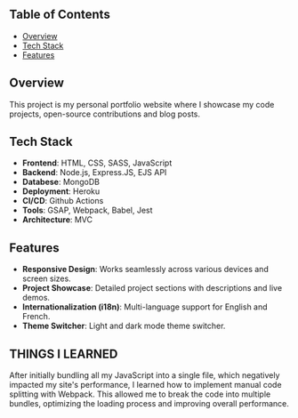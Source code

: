 ## Table of Contents

- [Overview](#overview)
- [Tech Stack](#tech-stack)
- [Features](#features)

## Overview

This project is my personal portfolio website where I showcase my code projects, open-source contributions and blog posts.

## Tech Stack

- **Frontend**: HTML, CSS, SASS, JavaScript
- **Backend**: Node.js, Express.JS, EJS API
- **Databese**: MongoDB
- **Deployment**: Heroku
- **CI/CD**: Github Actions
- **Tools**: GSAP, Webpack, Babel, Jest
- **Architecture**: MVC

## Features

- **Responsive Design**: Works seamlessly across various devices and screen sizes.
- **Project Showcase**: Detailed project sections with descriptions and live demos.
- **Internationalization (i18n)**: Multi-language support for English and French.
- **Theme Switcher**: Light and dark mode theme switcher.

## THINGS I LEARNED

After initially bundling all my JavaScript into a single file, which negatively impacted my site's performance, I learned how to implement manual code splitting with Webpack. This allowed me to break the code into multiple bundles, optimizing the loading process and improving overall performance.